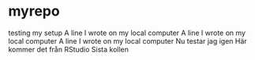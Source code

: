 # myrepo
testing my setup
A line I wrote on my local computer
A line I wrote on my local computer
A line I wrote on my local computer
Nu testar jag igen
Här kommer det från RStudio
Sista kollen